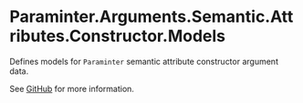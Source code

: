 # Paraminter.Arguments.Semantic.Attributes.Constructor.Models

Defines models for `Paraminter` semantic attribute constructor argument data.

See [GitHub](https://github.com/Paraminter/Paraminter.Arguments.Semantic.Attributes.Constructor) for more information.